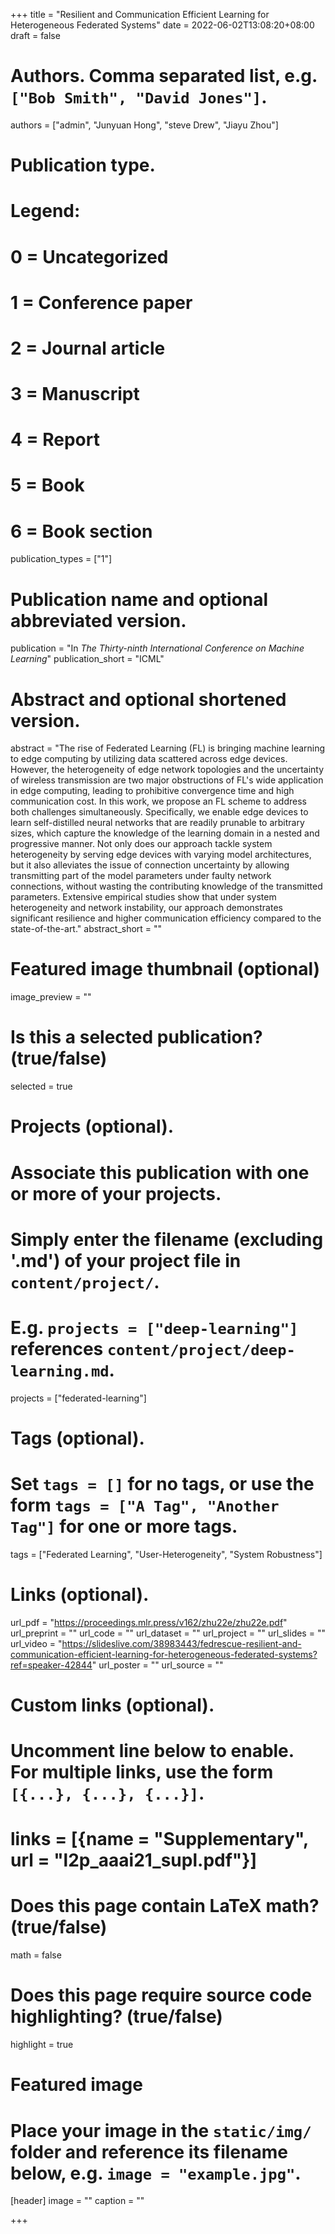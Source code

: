 +++
title = "Resilient and Communication Efficient Learning for Heterogeneous Federated Systems"
date = 2022-06-02T13:08:20+08:00
draft = false

# Authors. Comma separated list, e.g. `["Bob Smith", "David Jones"]`.
authors = ["admin", "Junyuan Hong", "steve Drew", "Jiayu Zhou"]

# Publication type.
# Legend:
# 0 = Uncategorized
# 1 = Conference paper
# 2 = Journal article
# 3 = Manuscript
# 4 = Report
# 5 = Book
# 6 = Book section
publication_types = ["1"]

# Publication name and optional abbreviated version.
publication = "In *The Thirty-ninth International Conference on Machine Learning*"
publication_short = "ICML"

# Abstract and optional shortened version.
abstract = "The rise of Federated Learning (FL) is bringing machine learning to edge computing by utilizing data scattered across edge devices. However, the heterogeneity of edge network topologies and the uncertainty of wireless transmission are two major obstructions of FL's wide application in edge computing, leading to prohibitive convergence time and high communication cost. In this work, we propose an FL scheme to address both challenges simultaneously. Specifically, we enable edge devices to learn self-distilled neural networks that are readily prunable to arbitrary sizes, which capture the knowledge of the learning domain in a nested and progressive manner. Not only does our approach tackle system heterogeneity by serving edge devices with varying model architectures, but it also alleviates the issue of connection uncertainty by allowing transmitting part of the model parameters under faulty network connections, without wasting the contributing knowledge of the transmitted parameters. Extensive empirical studies show that under system heterogeneity and network instability, our approach demonstrates significant resilience and higher communication efficiency compared to the state-of-the-art."
abstract_short = ""

# Featured image thumbnail (optional)
image_preview = ""

# Is this a selected publication? (true/false)
selected = true

# Projects (optional).
#   Associate this publication with one or more of your projects.
#   Simply enter the filename (excluding '.md') of your project file in `content/project/`.
#   E.g. `projects = ["deep-learning"]` references `content/project/deep-learning.md`.
projects = ["federated-learning"]

# Tags (optional).
#   Set `tags = []` for no tags, or use the form `tags = ["A Tag", "Another Tag"]` for one or more tags.
tags = ["Federated Learning", "User-Heterogeneity", "System Robustness"]

# Links (optional).
url_pdf = "https://proceedings.mlr.press/v162/zhu22e/zhu22e.pdf"
url_preprint = ""
url_code = ""
url_dataset = ""
url_project = ""
url_slides = ""
url_video = "https://slideslive.com/38983443/fedrescue-resilient-and-communication-efficient-learning-for-heterogeneous-federated-systems?ref=speaker-42844"
url_poster = ""
url_source = ""

# Custom links (optional).
#   Uncomment line below to enable. For multiple links, use the form `[{...}, {...}, {...}]`.
# links = [{name = "Supplementary", url = "l2p_aaai21_supl.pdf"}]

# Does this page contain LaTeX math? (true/false)
math = false

# Does this page require source code highlighting? (true/false)
highlight = true

# Featured image
# Place your image in the `static/img/` folder and reference its filename below, e.g. `image = "example.jpg"`.
[header]
image = ""
caption = ""

+++
